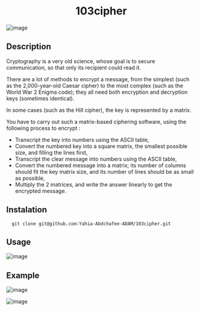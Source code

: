 <h1 align="center">103cipher</h1>

![image](https://user-images.githubusercontent.com/91891487/182234365-d122beba-57d4-4a02-a1c6-5aeb3e831409.png)

<h2> Description </h2>

<p>Cryptography is a very old science, whose goal is to secure communication, so that only its recipient could
read it.</p>
<p>There are a lot of methods to encrypt a message, from the simplest (such as the 2,000-year-old Caesar
cipher) to the most complex (such as the World War 2 Enigma code); they all need both encryption and
decryption keys (sometimes identical).</p>
<p>In some cases (such as the Hill cipher), the key is represented by a matrix.</p>
<p>You have to carry out such a matrix-based ciphering software, using the following process to encrypt :</p>

   - Transcript the key into numbers using the ASCII table,
   - Convert the numbered key into a square matrix, the smallest possible size, and filling the lines first,
   - Transcript the clear message into numbers using the ASCII table,
   - Convert the numbered message into a matrix; its number of columns should fit the key matrix size, and its number of lines should be as small as possible,
   - Multiply the 2 matrices, and write the answer linearly to get the encrypted message.


<h2> Instalation </h2>

      git clone git@github.com:Yahia-Abdchafee-ADAM/103cipher.git

<h2> Usage </h2>

![image](https://user-images.githubusercontent.com/91891487/182238991-c5509f9a-3074-4d21-8e2b-bbedad9c2a79.png)

<h2> Example </h2>

![image](https://user-images.githubusercontent.com/91891487/182239434-2adb20d6-b675-4650-b90b-bd1cd4272c4f.png)

![image](https://user-images.githubusercontent.com/91891487/182239664-e2ff37d6-ebda-47b2-aa52-074ed8c5baea.png)
